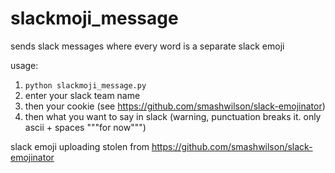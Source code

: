# slackmoji_message

sends slack messages where every word is a separate slack emoji

usage:
1. `python slackmoji_message.py`
2. enter your slack team name
3. then your cookie (see https://github.com/smashwilson/slack-emojinator)
4. then what you want to say in slack (warning, punctuation breaks it. only ascii + spaces """for now""")


slack emoji uploading stolen from https://github.com/smashwilson/slack-emojinator
